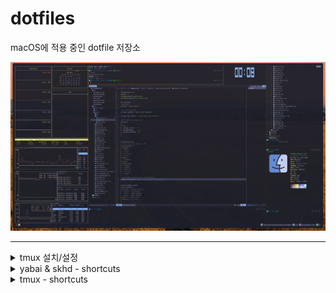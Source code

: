 # dotfiles
macOS에 적용 중인 dotfile 저장소

![screenshot](doc/screenshot.png)

------

<details>
<summary>tmux 설치/설정</summary>

### 설치
```shell
brew install tmux
```
### tmux true color 설정

~/.tmux.conf에 다음과 같이 설정
```
set -g default-terminal "tmux-256color"
set-option -sa terminal-features ",xterm-256color:RGB"
set-option -ga terminal-overrides ",eterm-256color:Tc"
```

.zshrc 에 다음과 같이 설정
```
alias tmux="tmux -2"
```

~/.config/kitty/kitty.conf에 다음과 같이 설정
```
term        xterm-256color
```

source ~/.zshrc
termnial을 다시 실행하고, nvim에서 :checkhealth를 수행했을 때, 아래와 같은 결과가 나와야 한다.
![sshot1](doc/sshot1.png)



------

### <span style="color:yellow">kitty terminal 실행 시, tmux 자동 실행</span>

~/.zshrc를 열고, 제일 마지막에 다음을 추가
```
[ -z "$TMUX" ] && command -v tmux &> /dev/null && tmux
```



------

### <span style="color:yellow">tmux에서 nvim 실행 시, insert mode에서 커서가 변경되지 않는 문제.</span>

.tmux.conf에 다음을 추가한다.
```
set-option -ga terminal-overrides '*:Ss=\E[%p1%d q:Se=\E[ q'
```
tmux shell에서 tmux kill-server를 실행 한 후, 다시 tmux를 실행하면 적용됨.



------

### <span style="color:yellow">tmux 사용법 간단 정리.</span>
- command prefix(ctrl-b)키를 누른 후에 다음 키를 누를 때는, command prefix를 누르고 있지 않아도 됨.
- 아래의 테이블에서 ctrl-b(command prefix)는 그냥 Prefix로 표현함
- pane은 tmux window의 분활된 화면(panel)을 의미

| 단축키              | 설명                                                        |
| ------------------- | ----------------------------------------------------------- |
| Prefix  %           | pane를 세로로 추가                                          |
| Prefix  "           | pane을 가로로 추가                                          |
| Prefix  x           | 사용 중인 pane을 종료                                       |
| ------------------- | ----------------------------------------------------------- |
| Prefix  {           | 현재 pane의 위치를 반 시계 방향으로 변경(swap)              |
| Prefix  }           | 현재 pane의 위치를 시계 방향으로 변경(swap)                 |
| ------------------- | ----------------------------------------------------------- |
| Prefix  [space key] | 가로로 분할돤 pane을 세로로 변경 혹은 그 반대 경우로 toggle |
| ------------------- | ----------------------------------------------------------- |
| Prefix ?            | tmux의 단축키 help, 종료는 q                                |
| ------------------- | ----------------------------------------------------------- |
| Prefix  방향키      | 커서를 해당 방향의 panel로 이동 (change focus)              |
| ------------------- | ----------------------------------------------------------- |
| Prefix  cmd key     | pane의 크기를 해당 방향으로 늘리거나 줄임 (resize pane)     |
| ------------------- | ----------------------------------------------------------- |
| Prefix  z           | pane zoom toggle                                            |
| Prefix  a           | pane zoom 상태에서 이전 pane으로 변경 (a 연타 가능)         |
| Prefix  s           | pane zoom 상태에서 다음 pane으로 변경 (s 연타 가능)         |



------

### <span style="color:yellow">tmux plugin manager TPM 설치 밑 catpppuccin theme 설치</span>

Tmux  Plugin Manager (TPM) 설치

```shell
git clone https://github.com/tmux-plugins/tpm ~/.tmux/plugins/tpm
```

git clone이 완료되면, ~/.tmux.conf를 열고, 파일 제일 하단에 아래의 내용을 추가한다.

```shell
# List of plugins

set -g @plugin 'tmux-plugins/tpm'
set -g @plugin 'tmux-plugins/tmux-sensible'


# Initialize TMUX plugin manager (keep this line at the very bottom of tmux.conf)
run '~/.tmux/plugins/tpm/tpm'
```

파일을 저장하고 shell로 나와서 아래의 명령을 수행

```shell
tmux source-file ~/.tmux.conf
```

다시, ~/.tmux.conf 파일을 열고, catppccin plugin을 설치한다.

```shell
# catppuccin plugin
set -g @plugin 'catppuccin/tmux'
set -g @catppuccin_flavour 'mocha' # or frappe, macchiato, mocha
set -g @catppuccin_window_left_separator "█"
set -g @catppuccin_window_right_separator "█ "
set -g @catppuccin_window_number_position "right"
set -g @catppuccin_window_middle_separator "  █"

set -g @catppuccin_window_default_fill "number"

set -g @catppuccin_window_current_fill "number"
set -g @catppuccin_window_current_text "#{pane_current_path}"

set -g @catppuccin_status_modules_right "application session date_time"
set -g @catppuccin_status_left_separator  ""
set -g @catppuccin_status_right_separator " "
set -g @catppuccin_status_right_separator_inverse "yes"
set -g @catppuccin_status_fill "all"
set -g @catppuccin_status_connect_separator "no"

# --------------------------------------------
set -g @plugin 'tmux-plugins/tpm'
set -g @plugin 'tmux-plugins/tmux-sensible'

```

점선 위의 내용만 추가하면 된다.  추가가 완료 되었으면.. 저장 후, 다시 tmux shell로 나온다.

```shell
Prefix + I
```

ctrl-b + I (대문자 i)를 눌러주면, 아래와 같은 화면이 나오면서  plugin을 설치하게 된다.

![tpm](doc/tmux_plugin_install.png)
</details>
<details>
<summary>yabai & skhd - shortcuts</summary>

```
# change focus within space
alt - left  : focus west
alt - right : focus east
alt - down  : focus south
alt - up    : focus north

# resize window
shift + alt - <arrow key>

# warp window (move)
cmd + alt - <arrow key>

# swap windows
ctrl + alt - <arrow key>
```

</details>
<details>
<summary>tmux - shortcuts</summary>

```
- prefix를 먼저 누른 다는 것 빼고는 기본 규칙은 yabai와 동일

# prefix : ctrl-b

# change pane focus within window
prefix , <arrow key>   : comma의 의미는 prifix를 일단 누른 후 때고, 방향키를 누르라는 의미

# resize pane
prefix , cmd-<arrow key>

# swap pane
prefix , ctrl-<arrow key>





```
</details>
